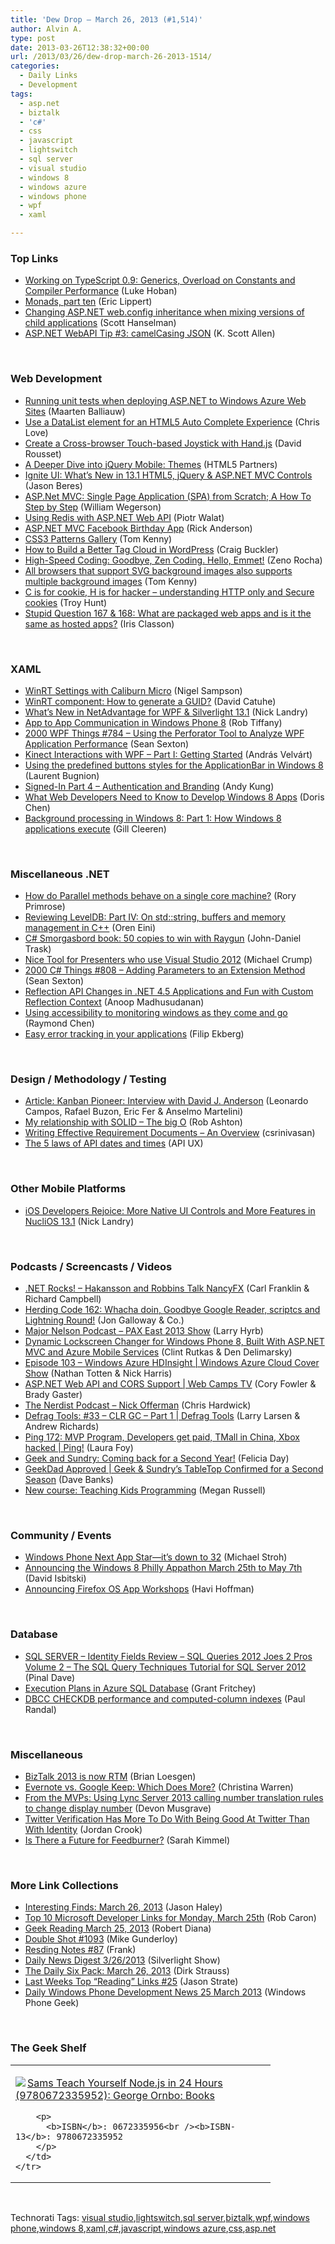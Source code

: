 ```yaml
---
title: 'Dew Drop – March 26, 2013 (#1,514)'
author: Alvin A.
type: post
date: 2013-03-26T12:38:32+00:00
url: /2013/03/26/dew-drop-march-26-2013-1514/
categories:
  - Daily Links
  - Development
tags:
  - asp.net
  - biztalk
  - 'c#'
  - css
  - javascript
  - lightswitch
  - sql server
  - visual studio
  - windows 8
  - windows azure
  - windows phone
  - wpf
  - xaml

---
```

### <a name="top"></a>Top Links

  * <a href="http://blogs.msdn.com/b/typescript/archive/2013/03/25/working-on-typescript-0-9-generics-overload-on-constants-and-compiler-performance.aspx" target="_blank">Working on TypeScript 0.9: Generics, Overload on Constants and Compiler Performance</a> (Luke Hoban)
  * <a href="http://ericlippert.com/2013/03/25/monads-part-ten/?utm_source=rss&utm_medium=rss&utm_campaign=monads-part-ten" target="_blank">Monads, part ten</a> (Eric Lippert)
  * <a href="http://feeds.hanselman.com/~/39409301/0/scotthanselman~Changing-ASPNET-webconfig-inheritance-when-mixing-versions-of-child-applications.aspx" target="_blank">Changing ASP.NET web.config inheritance when mixing versions of child applications</a> (Scott Hanselman)
  * <a href="http://odetocode.com/blogs/scott/archive/2013/03/25/asp-net-webapi-tip-3-camelcasing-json.aspx" target="_blank">ASP.NET WebAPI Tip #3: camelCasing JSON</a> (K. Scott Allen)

&#160;

### <a name="web"></a>Web Development

  * <a href="http://blog.maartenballiauw.be/post.aspx?id=6b48c084-3458-4a5c-8ba1-0aa0f8967577" target="_blank">Running unit tests when deploying ASP.NET to Windows Azure Web Sites</a> (Maarten Balliauw)
  * <a href="http://professionalaspnet.com/archive/2013/03/25/Use-a-DataList-element-for-an-HTML5-Auto-Complete-Experience.aspx" target="_blank">Use a DataList element for an HTML5 Auto Complete Experience</a> (Chris Love)
  * <a href="http://www.sitepoint.com/create-a-cross-browser-touch-based-joystick-with-hand-js/" target="_blank">Create a Cross-browser Touch-based Joystick with Hand.js</a> (David Rousset)
  * <a href="http://www.codeproject.com/Articles/566292/A-Deeper-Dive-into-jQuery-Mobile-Themes" target="_blank">A Deeper Dive into jQuery Mobile: Themes</a> (HTML5 Partners)
  * <a href="http://www.infragistics.com/community/blogs/jason_beres/archive/2013/03/25/ignite-ui-what-s-new-in-13-1-html5-jquery-amp-mvc-controls.aspx" target="_blank">Ignite UI: What’s New in 13.1 HTML5, jQuery & ASP.NET MVC Controls</a> (Jason Beres)
  * <a href="http://omegacoder.com/?p=986" target="_blank">ASP.Net MVC: Single Page Application (SPA) from Scratch; A How To Step by Step</a> (William Wegerson)
  * <a href="http://www.piotrwalat.net/using-redis-with-asp-net-web-api/" target="_blank">Using Redis with ASP.NET Web API</a> (Piotr Walat)
  * <a href="http://blogs.msdn.com/b/webdev/archive/2013/03/25/asp-net-mvc-facebook-birthday-app.aspx" target="_blank">ASP.NET MVC Facebook Birthday App</a> (Rick Anderson)
  * <a href="http://feedproxy.google.com/~r/InspectElement/~3/i7Ud_r_pMCI/" target="_blank">CSS3 Patterns Gallery</a> (Tom Kenny)
  * <a href="http://www.sitepoint.com/better-wordpress-tag-cloud/" target="_blank">How to Build a Better Tag Cloud in WordPress</a> (Craig Buckler)
  * <a href="http://www.smashingmagazine.com/2013/03/26/goodbye-zen-coding-hello-emmet/" target="_blank">High-Speed Coding: Goodbye, Zen Coding. Hello, Emmet!</a> (Zeno Rocha)
  * <a href="http://feedproxy.google.com/~r/InspectElement/~3/l0nFTseTJDc/" target="_blank">All browsers that support SVG background images also supports multiple background images</a> (Tom Kenny)
  * <a href="http://feedproxy.google.com/~r/TroyHunt/~3/shZawyPZ_9s/c-is-for-cookie-h-is-for-hacker.html" target="_blank">C is for cookie, H is for hacker – understanding HTTP only and Secure cookies</a> (Troy Hunt)
  * <a href="http://www.irisclasson.com/2013/03/25/stupid-question-167-168-what-are-packaged-web-apps-and-is-it-the-same-as-hosted-apps/" target="_blank">Stupid Question 167 & 168: What are packaged web apps and is it the same as hosted apps?</a> (Iris Classon)

&#160;

### <a name="silverlight"></a>XAML

  * <a href="http://compiledexperience.com/blog/posts/settings-caliburn" target="_blank">WinRT Settings with Caliburn Micro</a> (Nigel Sampson)
  * <a href="http://blogs.msdn.com/b/eternalcoding/archive/2013/03/25/winrt-component-how-to-generate-a-guid.aspx" target="_blank">WinRT component: How to generate a GUID?</a> (David Catuhe)
  * <a href="http://www.infragistics.com/community/blogs/nick-landry/archive/2013/03/25/what-s-new-in-netadvantage-for-wpf-amp-silverlight-13-1.aspx" target="_blank">What’s New in NetAdvantage for WPF & Silverlight 13.1</a> (Nick Landry)
  * <a href="http://robtiffany.com/app-to-app-communication-in-windows-phone-8/" target="_blank">App to App Communication in Windows Phone 8</a> (Rob Tiffany)
  * <a href="http://wpf.2000things.com/2013/03/26/784-using-the-perforator-tool-to-analyze-wpf-application-performance/" target="_blank">2000 WPF Things #784 – Using the Perforator Tool to Analyze WPF Application Performance</a> (Sean Sexton)
  * <a href="http://dotneteers.net/blogs/vbandi/archive/2013/03/25/kinect-interactions-with-wpf-part-i-getting-started.aspx" target="_blank">Kinect Interactions with WPF &#8211; Part I: Getting Started</a> (András Velvárt)
  * <a href="http://feedproxy.google.com/~r/galasoft/~3/lbYvQ45Jit8/using-the-predefined-buttons-styles-for-the-applicationbar-in-windows.aspx" target="_blank">Using the predefined buttons styles for the ApplicationBar in Windows 8</a> (Laurent Bugnion)
  * <a href="http://blogs.msdn.com/b/lightswitch/archive/2013/03/25/signed-in-part-4-authentication-and-branding-andy-kung.aspx" target="_blank">Signed-In Part 4 – Authentication and Branding</a> (Andy Kung)
  * <a href="http://blogs.msdn.com/b/dorischen/archive/2013/03/25/what-web-developers-need-to-know-to-develop-windows-8-apps.aspx" target="_blank">What Web Developers Need to Know to Develop Windows 8 Apps</a> (Doris Chen)
  * <a href="http://www.silverlightshow.net/items/Background-processing-in-Windows-8-Part-1-How-Windows-8-applications-execute.aspx" target="_blank">Background processing in Windows 8: Part 1: How Windows 8 applications execute</a> (Gill Cleeren)

&#160;

### <a name="dotnet"></a>Miscellaneous .NET

  * <a href="http://feedproxy.google.com/~r/RoryPrimrose/~3/-TnI_fgami0/post.aspx" target="_blank">How do Parallel methods behave on a single core machine?</a> (Rory Primrose)
  * <a href="http://feedproxy.google.com/~r/AyendeRahien/~3/hjKkykFP6uc/reviewing-leveldb-part-iv-on-std-string-buffers-and-memory-management-in-c" target="_blank">Reviewing LevelDB: Part IV: On std::string, buffers and memory management in C++</a> (Oren Eini)
  * <a href="http://www.mindscapehq.com/blog/index.php/2013/03/25/c-smorgasbord-book-50-copies-to-win-with-raygun/" target="_blank">C# Smorgasbord book: 50 copies to win with Raygun</a> (John-Daniel Trask)
  * <a href="http://feedproxy.google.com/~r/MichaelCrump/~3/rlhbBJJNVGs/nice-tool-for-presenters-who-use-visual-studio-2012" target="_blank">Nice Tool for Presenters who use Visual Studio 2012</a> (Michael Crump)
  * <a href="http://csharp.2000things.com/2013/03/26/808-adding-parameters-to-an-extension-method/" target="_blank">2000 C# Things #808 – Adding Parameters to an Extension Method</a> (Sean Sexton)
  * <a href="http://feedproxy.google.com/~r/amazedsaint/articles/~3/n0U27AM4Jp4/reflection-api-changes-in-net-45.html" target="_blank">Reflection API Changes in .NET 4.5 Applications and Fun with Custom Reflection Context</a> (Anoop Madhusudanan)
  * <a href="http://blogs.msdn.com/b/oldnewthing/archive/2013/03/25/10404940.aspx" target="_blank">Using accessibility to monitoring windows as they come and go</a> (Raymond Chen)
  * <a href="http://blog.filipekberg.se/2013/03/26/easy-error-tracking-in-your-applications/" target="_blank">Easy error tracking in your applications</a> (Filip Ekberg)

&#160;

### <a name="design"></a>Design / Methodology / Testing

  * <a href="http://www.infoq.com/articles/David-Anderson-Kanban" target="_blank">Article: Kanban Pioneer: Interview with David J. Anderson</a> (Leonardo Campos, Rafael Buzon, Eric Fer & Anselmo Martelini)
  * <a href="http://codeofrob.com/entries/my-relationship-with-solid---the-big-o.html" target="_blank">My relationship with SOLID &#8211; The big O</a> (Rob Ashton)
  * <a href="http://www.infragistics.com/community/blogs/ux/archive/2013/03/25/writing-effective-requirement-documents-an-overview.aspx" target="_blank">Writing Effective Requirement Documents – An Overview</a> (csrinivasan)
  * <a href="http://apiux.com/2013/03/20/5-laws-api-dates-and-times/" target="_blank">The 5 laws of API dates and times</a> (API UX)

&#160;

### <a name="mobile"></a>Other Mobile Platforms

  * <a href="http://www.infragistics.com/community/blogs/nick-landry/archive/2013/03/25/ios-developers-rejoice-more-native-ui-controls-and-more-features-in-nuclios-13-1.aspx" target="_blank">iOS Developers Rejoice: More Native UI Controls and More Features in NucliOS 13.1</a> (Nick Landry)

&#160;

### <a name="podcasts"></a>Podcasts / Screencasts / Videos

  * <a href="http://www.dotnetrocks.com/default.aspx?ShowNum=857" target="_blank">.NET Rocks! &#8211; Hakansson and Robbins Talk NancyFX</a> (Carl Franklin & Richard Campbell)
  * <a href="http://feedproxy.google.com/~r/HerdingCode/~3/l5hoomOteho/" target="_blank">Herding Code 162: Whacha doin, Goodbye Google Reader, scriptcs and Lightning Round!</a> (Jon Galloway & Co.)
  * <a href="http://feedproxy.google.com/~r/MajorNelsonblogcast/~3/C244SvyXQ8Y/" target="_blank">Major Nelson Podcast &#8211; PAX East 2013 Show</a> (Larry Hyrb)
  * <a href="http://channel9.msdn.com/coding4fun/articles/Dynamic-Lockscreen-Changer-for-Windows-Phone-8-Built-With-ASPNET-MVC-and-Azure-Mobile-Services" target="_blank">Dynamic Lockscreen Changer for Windows Phone 8, Built With ASP.NET MVC and Azure Mobile Services</a> (Clint Rutkas & Den Delimarsky)
  * <a href="http://channel9.msdn.com/Shows/Cloud+Cover/Episode-103-Windows-Azure-HDInsight" target="_blank">Episode 103 &#8211; Windows Azure HDInsight | Windows Azure Cloud Cover Show</a> (Nathan Totten & Nick Harris)
  * <a href="http://channel9.msdn.com/Shows/Web+Camps+TV/ASPNET-Web-API-and-CORS-Support" target="_blank">ASP.NET Web API and CORS Support | Web Camps TV</a> (Cory Fowler & Brady Gaster)
  * <a href="http://nerdist.libsyn.com/nick-offerman" target="_blank">The Nerdist Podcast &#8211; Nick Offerman</a> (Chris Hardwick)
  * <a href="http://channel9.msdn.com/Shows/Defrag-Tools/Defrag-Tools-33-CLR-GC-Part-1" target="_blank">Defrag Tools: #33 &#8211; CLR GC &#8211; Part 1 | Defrag Tools</a> (Larry Larsen & Andrew Richards)
  * <a href="http://channel9.msdn.com/Shows/PingShow/Ping-172-MVP-Program-Developers-get-paid-TMall-in-China-Xbox-hacked" target="_blank">Ping 172: MVP Program, Developers get paid, TMall in China, Xbox hacked | Ping!</a> (Laura Foy)
  * <a href="http://feliciaday.com/blog/geek-and-sundry-coming-back-for-a-second-year" target="_blank">Geek and Sundry: Coming back for a Second Year!</a> (Felicia Day)
  * <a href="http://feeds.wired.com/~r/wiredgeekdad/~3/267Vzjktm0g/" target="_blank">GeekDad Approved | Geek & Sundry’s TableTop Confirmed for a Second Season</a> (Dave Banks)
  * <a href="http://blog.pluralsight.com/2013/03/25/new-course-teaching-kids-programming/" target="_blank">New course: Teaching Kids Programming</a> (Megan Russell)

&#160;

### <a name="events"></a>Community / Events

  * <a href="http://blogs.windows.com/windows_phone/b/windowsphone/archive/2013/03/25/windows-phone-next-app-star-it-s-down-to-32.aspx" target="_blank">Windows Phone Next App Star—it’s down to 32</a> (Michael Stroh)
  * <a href="http://feedproxy.google.com/~r/msdn/lTEL/~3/XDjwqfkMS1o/announcing-the-windows-8-philly-appathon-march-25th-to-may-7th.aspx" target="_blank">Announcing the Windows 8 Philly Appathon March 25th to May 7th</a> (David Isbitski)
  * <a href="https://hacks.mozilla.org/2013/03/firefox-os-app-workshops/" target="_blank">Announcing Firefox OS App Workshops</a> (Havi Hoffman)

&#160;

### <a name="sql"></a>Database

  * <a href="http://blog.sqlauthority.com/2013/03/26/sql-server-identity-fields-review-sql-queries-2012-joes-2-pros-volume-2-the-sql-query-techniques-tutorial-for-sql-server-2012/" target="_blank">SQL SERVER – Identity Fields Review – SQL Queries 2012 Joes 2 Pros Volume 2 – The SQL Query Techniques Tutorial for SQL Server 2012</a> (Pinal Dave)
  * <a href="http://www.sqlservercentral.com/blogs/scarydba/2013/03/25/execution-plans-in-azure-sql-database/" target="_blank">Execution Plans in Azure SQL Database</a> (Grant Fritchey)
  * <a href="http://feedproxy.google.com/~r/PaulSRandal/~3/fWgjlheW8VA/" target="_blank">DBCC CHECKDB performance and computed-column indexes</a> (Paul Randal)

&#160;

### <a name="misc"></a>Miscellaneous

  * <a href="http://www.brianloesgen.com/blog/2013/3/25/biztalk-2013-is-now-rtm.html" target="_blank">BizTalk 2013 is now RTM</a> (Brian Loesgen)
  * <a href="http://feedproxy.google.com/~r/Mashable/~3/o-0Fe1NrOek/" target="_blank">Evernote vs. Google Keep: Which Does More?</a> (Christina Warren)
  * <a href="http://blogs.msdn.com/b/microsoft_press/archive/2013/03/25/from-the-mvps-using-lync-server-2013-calling-number-translation-rules-to-change-display-number.aspx" target="_blank">From the MVPs: Using Lync Server 2013 calling number translation rules to change display number</a> (Devon Musgrave)
  * <a href="http://feedproxy.google.com/~r/Techcrunch/~3/cOA-8Othi80/" target="_blank">Twitter Verification Has More To Do With Being Good At Twitter Than With Identity</a> (Jordan Crook)
  * <a href="http://www.tech4mommies.com/2013/03/is-there-a-future-for-feedburner/" target="_blank">Is There a Future for Feedburner?</a> (Sarah Kimmel)

&#160;

### <a name="links"></a>More Link Collections

  * <a href="http://jasonhaley.com/blog/post.aspx?id=ff6384e0-21dd-45f9-ad21-13a19c9fe721" target="_blank">Interesting Finds: March 26, 2013</a> (Jason Haley)
  * <a href="http://blogs.msdn.com/b/robcaron/archive/2013/03/26/top-10-microsoft-developer-links-for-monday-march-25th.aspx" target="_blank">Top 10 Microsoft Developer Links for Monday, March 25th</a> (Rob Caron)
  * <a href="http://feedproxy.google.com/~r/RegularGeek/~3/gp5adtgSPK4/" target="_blank">Geek Reading March 25, 2013</a> (Robert Diana)
  * <a href="http://afreshcup.com/home/2013/3/26/double-shot-1093.html" target="_blank">Double Shot #1093</a> (Mike Gunderloy)
  * <a href="http://www.frankysnotes.com/2013/03/resding-notes-87.html" target="_blank">Resding Notes #87</a> (Frank)
  * <a href="http://feedproxy.google.com/~r/silverlightshow/~3/XfRw-w2wD3Q/Daily-News-Digest-3-26-2013.aspx" target="_blank">Daily News Digest 3/26/2013</a> (Silverlight Show)
  * <a href="http://feeds.feedblitz.com/~/39407484/0/dirkstrauss~The-Daily-Six-Pack-March" target="_blank">The Daily Six Pack: March 26, 2013</a> (Dirk Strauss)
  * <a href="http://www.sqlservercentral.com/blogs/stratesql/2013/03/25/last-weeks-top-reading-links-25/" target="_blank">Last Weeks Top “Reading” Links #25</a> (Jason Strate)
  * <a href="http://feedproxy.google.com/~r/Windowsphonegeek/~3/ZPa3TucYpuw/daily-windows-phone-development-news-25-march-2013" target="_blank">Daily Windows Phone Development News 25 March 2013</a> (Windows Phone Geek)

&#160;

### <a name="shelf"></a>The Geek Shelf

<div style="padding-bottom: 0px; margin: 0px; padding-left: 0px; padding-right: 0px; display: inline; float: none; padding-top: 0px" id="scid:7dc1bd33-94bd-46fd-a20b-0131235bcd47:ff73392c-20bb-44c9-ad78-06abb41c7293" class="wlWriterEditableSmartContent">
  <table cellspacing="0" cellpadding="2" width="400" border="0" unselectable="on">
    <tr>
      <td valign="top" width="400">
        <p>
          <a title="Sams Teach Yourself Node.js in 24 Hours (9780672335952): George Ornbo: Books" href="http://www.amazon.com/exec/obidos/ASIN/0672335956/alvinashcraft-20"><img data-recalc-dims="1" decoding="async" src="https://i0.wp.com/images.amazon.com/images/P/0672335956.01.MZZZZZZZ.jpg?w=660" border="0" align="left" style="float:left" />Sams Teach Yourself Node.js in 24 Hours (9780672335952): George Ornbo: Books</a>
        </p>
        
        <p>
          <b>ISBN</b>: 0672335956<br /><b>ISBN-13</b>: 9780672335952
        </p>
      </td>
    </tr>
  </table>
</div>

&#160;

<div style="padding-bottom: 0px; margin: 0px; padding-left: 0px; padding-right: 0px; display: inline; float: none; padding-top: 0px" id="scid:0767317B-992E-4b12-91E0-4F059A8CECA8:bb2325a8-bc40-49c7-9e16-01d5f08c9f5d" class="wlWriterEditableSmartContent">
  Technorati Tags: <a href="http://technorati.com/tags/visual+studio" rel="tag">visual studio</a>,<a href="http://technorati.com/tags/lightswitch" rel="tag">lightswitch</a>,<a href="http://technorati.com/tags/sql+server" rel="tag">sql server</a>,<a href="http://technorati.com/tags/biztalk" rel="tag">biztalk</a>,<a href="http://technorati.com/tags/wpf" rel="tag">wpf</a>,<a href="http://technorati.com/tags/windows+phone" rel="tag">windows phone</a>,<a href="http://technorati.com/tags/windows+8" rel="tag">windows 8</a>,<a href="http://technorati.com/tags/xaml" rel="tag">xaml</a>,<a href="http://technorati.com/tags/c%23" rel="tag">c#</a>,<a href="http://technorati.com/tags/javascript" rel="tag">javascript</a>,<a href="http://technorati.com/tags/windows+azure" rel="tag">windows azure</a>,<a href="http://technorati.com/tags/css" rel="tag">css</a>,<a href="http://technorati.com/tags/asp.net" rel="tag">asp.net</a>
</div>